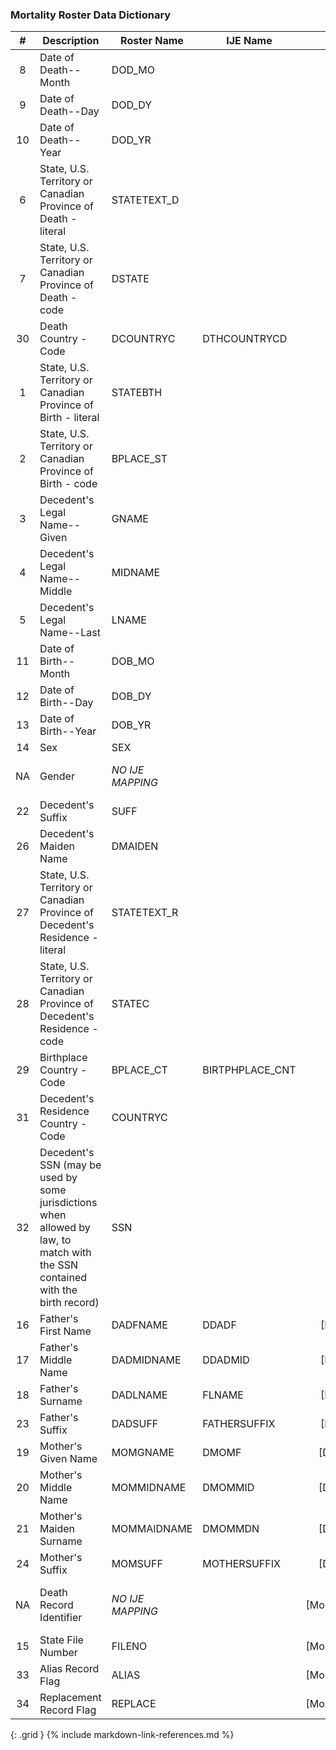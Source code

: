 ### Mortality Roster Data Dictionary

| **#** |  **Description**   |  **Roster Name** |  **IJE Name**  | **Profile**  |  **Field**  |  **Type**  | **Value Set**  |
| :---------: | --------------- | ------------ | ---------- | :------------: | ---------- | ---------- | -------------- |
| 8 | Date of Death--Month | DOD_MO|| [DeathDate]| value | dateTime | See [PartialDatesAndTimes] | 
| 9 | Date of Death--Day | DOD_DY|| [DeathDate]| value | dateTime | See [PartialDatesAndTimes] | 
| 10 | Date of Death--Year | DOD_YR|| [DeathDate]| value | dateTime | Required for processing | 
| 6 | State, U.S. Territory or Canadian Province of Death - literal | STATETEXT_D|| [DeathLocation]| address.state (expanded from 2 letter code) | string | - | 
| 7 | State, U.S. Territory or Canadian Province of Death - code | DSTATE|| [DeathLocation]| address.state or address.state.extension[nationalReportingJurisdictionId ] | codeable | [StatesTerritoriesProvincesVS] or [JurisdictionVS] | 
| 30 | Death Country - Code | DCOUNTRYC|DTHCOUNTRYCD | [DeathLocation]| address.country  | string  | [ResidenceCountryVS].  Note: For US Death certificates should be US.    | 
| 1 | State, U.S. Territory or Canadian Province of Birth - literal | STATEBTH|| [Decedent]| extension[patient-birthPlace].value[x].state or extension[patient-birthPlace].value[x].state.extension[ nationalReportingJurisdictionId] if present    (expanded from 2 letter code) | string | See [StateLiterals] | 
| 2 | State, U.S. Territory or Canadian Province of Birth - code | BPLACE_ST|| [Decedent]| extension[patient-birthPlace].value[x].state or extension[patient-birthPlace].value[x].state.extension[ nationalReportingJurisdictionId] if present  | string | [JurisdictionsProvincesVS] | 
| 3 | Decedent's Legal Name--Given  | GNAME|| [Decedent]| name.given , name.use = official | string | See [Note on Decedent Name] | 
| 4 | Decedent's Legal Name--Middle | MIDNAME|| [Decedent]| name.given , name.use = official (first letter) | string | See [Note on Decedent Name] | 
| 5 | Decedent's Legal Name--Last | LNAME|| [Decedent]| name.family , name.use = official | string | See [Note on Decedent Name] | 
| 11 | Date of Birth--Month | DOB_MO|| [Decedent]| birthDate | dateTime | See [PartialDatesAndTimes] | 
| 12 | Date of Birth--Day | DOB_DY|| [Decedent]| birthDate | dateTime | See [PartialDatesAndTimes] | 
| 13 | Date of Birth--Year | DOB_YR|| [Decedent]| birthDate | dateTime | See [PartialDatesAndTimes] | 
| 14 | Sex | SEX|| [Decedent]| extension[NVSS-SexAtDeath]  | codeable | [AdministrativeGenderVS] | 
| NA | Gender | *NO IJE MAPPING*|| [Decedent]| gender | codeable | [AdministrativeGenderVS](http://hl7.org/fhir/R4/valueset-administrative-gender.html) - See [Note on Decedent Gender] | 
| 22 | Decedent's Suffix | SUFF|| [Decedent]| name.suffix , name.use = official | string | - | 
| 26 | Decedent's Maiden Name | DMAIDEN|| [Decedent]| name.text , name.use=maiden | string |  | 
| 27 | State, U.S. Territory or Canadian Province of Decedent's Residence - literal | STATETEXT_R || [Decedent]| address.state (expanded from 2 letter code) | string | See [StateLiterals] | 
| 28 | State, U.S. Territory or Canadian Province of Decedent's Residence - code | STATEC|| [Decedent]| address.state | string | [StatesTerritoriesProvincesVS] | 
| 29 | Birthplace Country - Code | BPLACE_CT|BIRTPHPLACE_CNT| [Decedent]| extension[patient-birthPlace].value[x].country  | string | [BirthplaceCountryVS]. | 
| 31 | Decedent's Residence Country - Code | COUNTRYC|| [Decedent]| address.country | string | [ResidenceCountryVS] | 
| 32 | Decedent's SSN (may be used by some jurisdictions when allowed by law, to match with the SSN contained with the birth record) | SSN|| [Decedent]| identifier.value where system = 'http://hl7.org/fhir/sid/us-ssn and type.coding.code="SB" | string | - | 
| 16 | Father's First Name | DADFNAME|DDADF| [DecedentFather]| name.given , name.use = official | string | - | 
| 17 | Father's Middle Name | DADMIDNAME|DDADMID| [DecedentFather]| name.given , name.use = official | string | - | 
| 18 | Father's Surname | DADLNAME|FLNAME| [DecedentFather]| name.family | string | - | 
| 23 | Father's Suffix | DADSUFF|FATHERSUFFIX| [DecedentFather]| name.suffix , name.use = official | string | - | 
| 19 | Mother's Given Name | MOMGNAME|DMOMF| [DecedentMother]| name.given , name.use = official | string | - | 
| 20 | Mother's Middle Name | MOMMIDNAME|DMOMMID| [DecedentMother]| name.given , name.use = official | string | - | 
| 21 | Mother's Maiden Surname | MOMMAIDNAME|DMOMMDN| [DecedentMother]| name.family , name.type=maiden | string  | - | 
| 24 | Mother's Suffix | MOMSUFF|MOTHERSUFFIX| [DecedentMother]| name.suffix , name.use = official | string | - | 
| NA | Death Record Identifier | *NO IJE MAPPING*|| [MortalityRosterBundle]| identifier.value | string(12) | YYYYJJNNNNNN,  YYYY = death year JJ = jurisdiction  and NNNNNN = certificate number | 
| 15 | State File Number | FILENO|| [MortalityRosterBundle]| identifier.extension[ certificateNumber].value | string(6) | - | 
| 33 | Alias Record Flag | ALIAS|| [MortalityRosterBundle]| meta.extension[aliasStatus].value | boolean |  | 
| 34 | Replacement Record Flag | REPLACE|| [MortalityRosterBundle]| meta.extension[replaceStatus].value | codeable | [ReplaceStatusVS] | 
{: .grid }
{% include markdown-link-references.md %}
